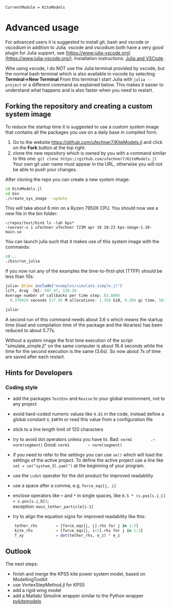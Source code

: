 ```@meta
CurrentModule = KiteModels
```
# Advanced usage
For advanced users it is suggested to install git, bash and vscode or vscodium in addition to Julia. vscode and vscodium both have a very good plugin for Julia support, see [https://www.julia-vscode.org](https://www.julia-vscode.org/).
Installation instructions: [Julia and VSCode](https://ufechner7.github.io/2024/08/09/installing-julia-with-juliaup.html) .

Whe using vscode, I do NOT use the Julia terminal provided by vscode, but the normal bash terminal which is also available in vscode by selecting **Terminal->New Terminal** From this terminal I start Julia with ```julia --project``` or a different command as explained below. This makes it easier to understand what happens and is also faster when you need to restart.

## Forking the repository and creating a custom system image
To reduce the startup time it is suggested to use a custom system image that contains all the packages you use on a daily base in compiled form.

1. Go to the website https://github.com/ufechner7/KiteModels.jl and click on the **Fork** button at the top right.
2. clone the new repository which is owned by you with a command similar to this one: ```git clone https://github.com/ufechner7/KiteModels.jl``` Your own git user name must appear in the URL, otherwise you will not be able to push your changes.

After cloning the repo you can create a new system image:
```bash
cd KiteModels.jl
cd bin
./create_sys_image --update
```
This will take about 6 min on a  Ryzen 7950X CPU. You should now see a new file in the bin folder:
```
~/repos/test/bin$ ls -lah kps*
-rwxrwxr-x 1 ufechner ufechner 723M apr 18 18:23 kps-image-1.10-main.so
```
You can launch julia such that it makes use of this system image with the commands:
```bash
cd ..
./bin/run_julia
```
If you now run any of the examples the time-to-first-plot (TTFP) should be less than 10s:
```julia
julia> @time include("examples/simulate_simple.jl")
lift, drag  [N]: 597.47, 129.29
Average number of callbacks per time step: 83.8866
  9.370429 seconds (17.95 M allocations: 1.359 GiB, 4.26% gc time, 50.76% compilation time: 26% of which was recompilation)

julia> 
```
A second run of this command needs about 3.6 s which means the startup time (load and compilation time of the package and the libraries) has been reduced to about 5.77s.

Without a system image the first time execution of the script "simulate_simple.jl" on the same computer is about 16.4 seconds
while the time for the second execution is the same (3.6s). So now about 7s of time are saved after each restart.

## Hints for Developers
### Coding style

- add the packages `TestEnv` and `Revise` to your global environment, not to any project

- avoid hard-coded numeric values like `9.81` in the code, instead define a global constant `G_EARTH` or read this value from a configuration file

- stick to a line length limit of 120 characters

- try to avoid dot operators unless you have to. 
Bad: `norm1        .~ norm(segment)`
Good: `norm1        ~ norm(segment)`

- if you need to refer to the settings you can use `se()` which will load the settings of the active project. To define the active project use a line like `set = se("system_3l.yaml")` at the beginning of your program.
- use the `\cdot` operator for the dot product for improved readability
- use a space after a comma, e.g. `force_eqs[j, i]`
- enclose operators like `+` and `*` in single spaces, like `0.5 * (s.pos[s.i_C] + s.pos[s.i_D])`;  
  exception: `mass_tether_particle[i-1]`
- try to align the equation signs for improved readability like this:
```julia
    tether_rhs        = [force_eqs[j, i].rhs for j in 1:3]
    kite_rhs          = [force_eqs[j, i+3].rhs for j in 1:3]
    f_xy              = dot(tether_rhs, e_z) * e_z
```

## Outlook

The next steps:
- finish and merge the KPS5 kite power system model, based on ModellingToolkit
- use VortexStepMethod.jl for KPS5 
- add a rigid wing model
- add a Matlab/ Simulink wrapper similar to the Python wrapper [pykitemodels](https://github.com/ufechner7/pykitemodels)

